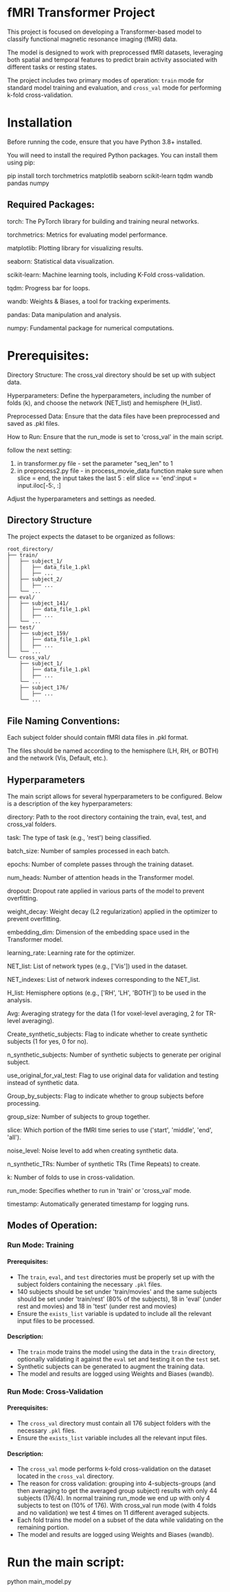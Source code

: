# fMRI Transformer Project

This project is focused on developing a Transformer-based model to classify functional magnetic resonance imaging (fMRI) data. 

The model is designed to work with preprocessed fMRI datasets, leveraging both spatial and temporal features to predict brain activity associated with different tasks or resting states. 

The project includes two primary modes of operation: `train` mode for standard model training and evaluation, and `cross_val` mode for performing k-fold cross-validation.


# Installation
Before running the code, ensure that you have Python 3.8+ installed. 

You will need to install the required Python packages. You can install them using pip:

pip install torch torchmetrics matplotlib seaborn scikit-learn tqdm wandb pandas numpy

## Required Packages:
torch: The PyTorch library for building and training neural networks.

torchmetrics: Metrics for evaluating model performance.

matplotlib: Plotting library for visualizing results.

seaborn: Statistical data visualization.

scikit-learn: Machine learning tools, including K-Fold cross-validation.

tqdm: Progress bar for loops.

wandb: Weights & Biases, a tool for tracking experiments.

pandas: Data manipulation and analysis.

numpy: Fundamental package for numerical computations.


# Prerequisites:
Directory Structure: The cross_val directory should be set up with subject data.

Hyperparameters: Define the hyperparameters, including the number of folds (k), and choose the network (NET_list) and hemisphere (H_list).

Preprocessed Data: Ensure that the data files have been preprocessed and saved as .pkl files.

How to Run:
Ensure that the run_mode is set to 'cross_val' in the main script.

follow the next setting:
1. in transformer.py file - set the parameter "seq_len" to 1
2. in preprocess2.py file - in process_movie_data function make sure when slice = end, the input takes the last 5 : elif slice == 'end':input = input.iloc[-5:, :]

Adjust the hyperparameters and settings as needed.

## Directory Structure

The project expects the dataset to be organized as follows:

```plaintext
root_directory/
├── train/
│   ├── subject_1/
│   │   ├── data_file_1.pkl
│   │   ├── ...
│   ├── subject_2/
│   │   ├── ...
│   └── ...
├── eval/
│   ├── subject_141/
│   │   ├── data_file_1.pkl
│   │   ├── ...
│   └── ...
├── test/
│   ├── subject_159/
│   │   ├── data_file_1.pkl
│   │   ├── ...
│   └── ...
└── cross_val/
    ├── subject_1/
    │   ├── data_file_1.pkl
    │   ├── ...
    └── ...
    ├── subject_176/
    │   ├── ...
    └── ... 
```

## File Naming Conventions:

Each subject folder should contain fMRI data files in .pkl format.

The files should be named according to the hemisphere (LH, RH, or BOTH) and the network (Vis, Default, etc.).

## Hyperparameters

The main script allows for several hyperparameters to be configured. Below is a description of the key hyperparameters:

directory: Path to the root directory containing the train, eval, test, and cross_val folders.

task: The type of task (e.g., 'rest') being classified.

batch_size: Number of samples processed in each batch.

epochs: Number of complete passes through the training dataset.

num_heads: Number of attention heads in the Transformer model.

dropout: Dropout rate applied in various parts of the model to prevent overfitting.

weight_decay: Weight decay (L2 regularization) applied in the optimizer to prevent overfitting.

embedding_dim: Dimension of the embedding space used in the Transformer model.

learning_rate: Learning rate for the optimizer.

NET_list: List of network types (e.g., ['Vis']) used in the dataset.

NET_indexes: List of network indexes corresponding to the NET_list.

H_list: Hemisphere options (e.g., ['RH', 'LH', 'BOTH']) to be used in the analysis.

Avg: Averaging strategy for the data (1 for voxel-level averaging, 2 for TR-level averaging).

Create_synthetic_subjects: Flag to indicate whether to create synthetic subjects (1 for yes, 0 for no).

n_synthetic_subjects: Number of synthetic subjects to generate per original subject.

use_original_for_val_test: Flag to use original data for validation and testing instead of synthetic data.

Group_by_subjects: Flag to indicate whether to group subjects before processing.

group_size: Number of subjects to group together.

slice: Which portion of the fMRI time series to use ('start', 'middle', 'end', 'all').

noise_level: Noise level to add when creating synthetic data.

n_synthetic_TRs: Number of synthetic TRs (Time Repeats) to create.

k: Number of folds to use in cross-validation.

run_mode: Specifies whether to run in 'train' or 'cross_val' mode.

timestamp: Automatically generated timestamp for logging runs.

## Modes of Operation:
### Run Mode: Training

#### Prerequisites:

- The `train`, `eval`, and `test` directories must be properly set up with the subject folders containing the necessary `.pkl` files.
- 140 subjects should be set under 'train/movies' and the same subjects should be set under 'train/rest' (80% of the subjects), 18 in 'eval' (under rest and movies) and 18 in 'test' (under rest and movies)
- Ensure the `exists_list` variable is updated to include all the relevant input files to be processed.

#### Description:

- The `train` mode trains the model using the data in the `train` directory, optionally validating it against the `eval` set and testing it on the `test` set.
- Synthetic subjects can be generated to augment the training data.
- The model and results are logged using Weights and Biases (wandb).

### Run Mode: Cross-Validation

#### Prerequisites:

- The `cross_val` directory must contain all 176 subject folders with the necessary `.pkl` files.
- Ensure the `exists_list` variable includes all the relevant input files.

#### Description:

- The `cross_val` mode performs k-fold cross-validation on the dataset located in the `cross_val` directory.
- The reason for cross validation: grouping into 4-subjects-groups (and then averaging to get the averaged group subject) results with only 44 subjects (176/4). In normal training run_mode we end up with only 4 subjects to test on (10% of 176). With cross_val run mode (with 4 folds and no validation) we test 4 times on 11 different averaged subjects. 
- Each fold trains the model on a subset of the data while validating on the remaining portion.
- The model and results are logged using Weights and Biases (wandb).


# Run the main script:

python main_model.py
